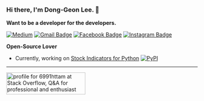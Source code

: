 ### Hi there, I'm Dong-Geon Lee. 👋
**Want to be a developer for the developers.** 
<!-- | [résumé](https://programmers.co.kr/pr/matth1996_75645) -->
<!-- 
[![Hits](https://hits.seeyoufarm.com/api/count/incr/badge.svg?url=https%3A%2F%2Fgithub.com%2FLeeDongGeon1996&count_bg=%2379C83D&title_bg=%23555555&icon=&icon_color=%23E7E7E7&title=hits&edge_flat=false)](https://hits.seeyoufarm.com) -->
[![Medium](https://img.shields.io/badge/-Medium-12100E?style=flat-square&logo=medium&logoColor=white)](https://6991httam.medium.com/)
[![Gmail Badge](https://img.shields.io/badge/-Gmail-d14836?style=flat-square&logo=Gmail&logoColor=white&link=mailto:secmatth1996@gmail.com)](mailto:secmatth1996@gmail.com)
[![Facebook Badge](https://img.shields.io/badge/-Facebook-1877f2?style=flat-square&logo=facebook&logoColor=white&link=https://www.facebook.com/matth1996/)](https://www.facebook.com/matth1996/)
[![Instagram Badge](https://img.shields.io/badge/-Instagram-%23E4405F.svg?style=flat-square&logo=Instagram&logoColor=white)](https://www.instagram.com/day12.oct)



<!--  - **백엔드 개발자로 취업을 준비하고 있습니다.**
   - 프로젝트 | 설명 | 언어/프레임워크 | 비고
     :---|:---|:---|:---
     [STM](https://github.com/LeeDongGeon1996/STM) | WYSIWYG Editor를 사용하여 시험지를 One-click 제작. | Java, Spring | 졸업작품
     [공인식당](https://github.com/matzip-exe/Server) | 서울시, 구 업무추진비 데이터를 기반으로 한 음식점 모바일 앱. | JavaScript, Express | [Google Play](https://play.google.com/store/apps/details?id=com.team_no_yes.matzip_exe)
     [Nomakase](https://github.com/nomakase/server-common) | 오마카세 노쇼 예약 플랫폼. | TypeScript, Express | 미출시  -->
     
     
**Open-Source Lover**
   - Currently, working on [Stock Indicators for Python](https://github.com/DaveSkender/Stock.Indicators.Python) [![PyPI](https://img.shields.io/pypi/v/stock-indicators?color=blue&label=PyPI)](https://badge.fury.io/py/stock-indicators)

<!--    - 프로젝트 | 설명 | 언어/기술 | 비고
     :---|:---|:---|:---
     [Cypher Notepad](https://cypher-notepad.github.io) | The user-friendly, plain-text editor with Hybrid Encryption. | Java | <img src="https://img.shields.io/github/downloads/cypher-notepad/cypher-notepad/total?color=%239730b0&style=flat-square" alt="GitHub All Releases" />
     MicrosoftDocs/azure-docs | [Fix typo: PostgresSql -> PostgreSql](https://github.com/MicrosoftDocs/azure-docs/pull/64910) | - | -
     docker/cli | [docs: Fix wrong variable name](https://github.com/docker/cli/pull/2944) | - | - -->
     
----

<a href="https://stackoverflow.com/users/13766950/6991httam"><img src="https://stackoverflow.com/users/flair/13766950.png" width="208" height="58" alt="profile for 6991httam at Stack Overflow, Q&amp;A for professional and enthusiast programmers" title="profile for 6991httam at Stack Overflow, Q&amp;A for professional and enthusiast programmers"></a>

<!-- ![Anurag's GitHub stats](https://github-readme-stats.vercel.app/api?username=leedonggeon1996&show_icons=true)
 -->
 
<!--
**LeeDongGeon1996/LeeDongGeon1996** is a ✨ _special_ ✨ repository because its `README.md` (this file) appears on your GitHub profile.

Here are some ideas to get you started:

- 🔭 I’m currently working on ...
- 🌱 I’m currently learning ...
- 👯 I’m looking to collaborate on ...
- 🤔 I’m looking for help with ...
- 💬 Ask me about ...
- 📫 How to reach me: ...
- 😄 Pronouns: ...
- ⚡ Fun fact: ...
-->

